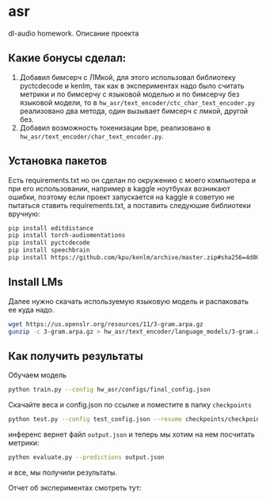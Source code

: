 # asr
dl-audio homework. Описание проекта

## Какие бонусы сделал:
1. Добавил бимсерч с ЛМкой, для этого использовал библиотеку pyctcdecode и kenlm, так как в экспериментах надо было считать метрики и по бимсерчу с языковой моделью и по бимсерчу без языковой модели, то в `hw_asr/text_encoder/ctc_char_text_encoder.py` реализовано два метода, один вызывает бимсерч с лмкой, другой без.
2. Добавил возможность токенизации bpe, реализовано в `hw_asr/text_encoder/char_text_encoder.py`.

## Установка пакетов
Есть requirements.txt но он сделан по окружению с моего компьютера и при его использовании, например в kaggle ноутбуках возникают ошибки, поэтому если проект запускается на kaggle я советую не пытаться ставить requirements.txt, а поставить следуюшие библиотеки вручную:
```bash
pip install editdistance
pip install torch-audiomentations
pip install pyctcdecode
pip install speechbrain
pip install https://github.com/kpu/kenlm/archive/master.zip#sha256=4d002dcde70b52d519cafff4dc0008696c40cff1c9184a531b40c7b45905be6b
```

## Install LMs
Далее нужно скачать используемую языковую модель и распаковать ее куда надо.
```bash
wget https://us.openslr.org/resources/11/3-gram.arpa.gz
gunzip -c 3-gram.arpa.gz > hw_asr/text_encoder/language_models/3-gram.arpa
```

## Как получить результаты
Обучаем модель
```bash
python train.py --config hw_asr/configs/final_config.json
```
Скачайте веса и config.json по ссылке и поместите в папку `checkpoints`
```bash
python test.py --config test_config.json --resume checkpoints/checkpoint-epoch40.pth
```
инференс вернет файл `output.json` и теперь мы хотим на нем посчитать метрики:
```bash
python evaluate.py --predictions output.json
```
и все, мы получили результаты.

Отчет об экспериментах смотреть тут: 
